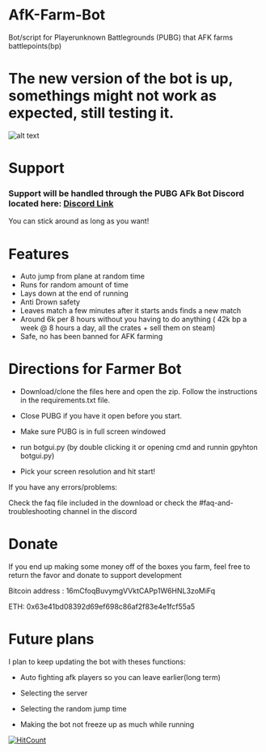# AfK-Farm-Bot
Bot/script for Playerunknown Battlegrounds (PUBG) that AFK farms battlepoints(bp)


# The new version of the bot is up, somethings might not work as expected, still testing it.

![alt text](https://i.imgur.com/7gAKF2m.gif "Screenshot")

# Support

### Support will be handled through the PUBG AFk Bot Discord located here: [Discord Link](https://discord.gg/vQxmu8S)

You can stick around as long as you want!


# Features
* Auto jump from plane at random time
* Runs for random amount of time
* Lays down at the end of running
* Anti Drown safety
* Leaves match a few minutes after it starts ands finds a new match
* Around 6k per 8 hours without you having to do anything ( 42k bp a week @ 8 hours a day, all the crates + sell them on steam)
* Safe, no has been banned for AFK farming



# Directions for Farmer Bot

* Download/clone the files here and open the zip. Follow the instructions in the requirements.txt file.

* Close PUBG if you have it open before you start.

* Make sure PUBG is in full screen windowed

* run botgui.py (by double clicking it or opening cmd and runnin gpyhton botgui.py)

* Pick your screen resolution and hit start!

If you have any errors/problems:

Check the faq file included in the download or check the #faq-and-troubleshooting channel in the discord

# Donate

If you end up making some money off of the boxes you farm, feel free to return the favor and donate to support development

Bitcoin address : 16mCfoqBuvymgVVktCAPp1W6HNL3zoMiFq

ETH: 0x63e41bd08392d69ef698c86af2f83e4e1fcf55a5


# Future plans

I plan to keep updating the bot with theses functions:

* Auto fighting afk players so you can leave earlier(long term) 

* Selecting the server

* Selecting the random jump time 

* Making the bot not freeze up as much while running

[![HitCount](http://hits.dwyl.io/{clintoxen}/{PUBG-Afk-FarmBot}.svg)](http://hits.dwyl.io/{clintoxen}/{PUBG-Afk-FarmBot})
